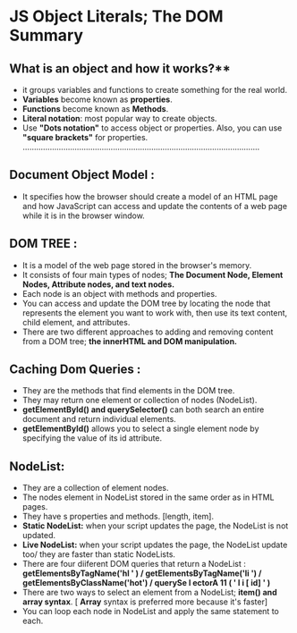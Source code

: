 # JS Object Literals; The DOM Summary

## What is an object and how it works?** <br>
- it groups variables and functions to create something for the real world. 
- **Variables** become known as **properties**. 
- **Functions** become known as **Methods**. 
- **Literal notation**: most popular way to create objects.
- Use **"Dots notation"** to access object or properties. Also, you can use **"square brackets"** for properties. <br> 
......................................................................................................... <br>
## Document Object Model : <br>

- It specifies how the browser should create a model of an HTML page and how JavaScript can access and update the contents of a web page while it is in the browser window. <br>

## DOM TREE : <br>
- It is a model of the web page stored in the browser's memory. 
- It consists of four main types of nodes; **The Document Node, Element Nodes,  Attribute nodes, and text nodes.**
- Each node is an object with methods and properties. 
- You can access and update the DOM tree by locating the node that represents the element you want to work with, then use its text content, child element, and attributes. 
- There are two different approaches to adding and removing content from a DOM tree; **the innerHTML and DOM manipulation.** <br>

## Caching Dom Queries : <br>
- They are the methods that find elements in the DOM tree. 
- They may return one element or collection of nodes (NodeList). 
- **getElementById() and querySelector()** can both search an entire document and return individual elements.
- **getElementById()** allows you to select a single element node by specifying the value of its id attribute. <br>

## NodeList: <br>
- They are a collection of element nodes. 
- The nodes element in NodeList stored in the same order as in HTML pages.
- They have s properties and methods. [length, item].
- **Static NodeList:** when your script updates the page, the NodeList is not updated. 
- **Live NodeList:**  when your script updates the page, the NodeList update too/  they are faster than static NodeLists. 
- There are four diiferent DOM queries that return a NodeList : **getElementsByTagName('hl ' ) / getElementsByTagName('li ') / getElementsByClassName('hot') / querySe l ectorA 11 ( ' l i [ id] ' )**
- There are two ways to select an element from a NodeList; **item() and array syntax**. [ **Array** syntax is preferred more because it's faster] 
- You can loop each node in NodeList and apply the same statement to each. 
